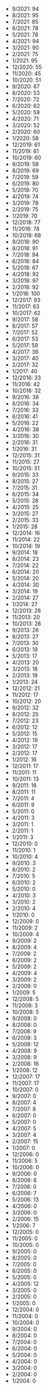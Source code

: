 *  9/2021: 94
*  8/2021: 95
*  7/2021: 85
*  6/2021: 78
*  5/2021: 78
*  4/2021: 94
*  3/2021: 90
*  2/2021: 75
*  1/2021: 95
*  12/2020: 55
*  11/2020: 45
*  10/2020: 51
*  9/2020: 67
*  8/2020: 53
*  7/2020: 72
*  6/2020: 62
*  5/2020: 59
*  4/2020: 71
*  3/2020: 52
*  2/2020: 60
*  1/2020: 58
*  12/2019: 61
*  11/2019: 61
*  10/2019: 60
*  9/2019: 58
*  8/2019: 69
*  7/2019: 59
*  6/2019: 80
*  5/2019: 70
*  4/2019: 74
*  3/2019: 78
*  2/2019: 75
*  1/2019: 70
*  12/2018: 77
*  11/2018: 78
*  10/2018: 68
*  9/2018: 90
*  8/2018: 91
*  7/2018: 94
*  6/2018: 84
*  5/2018: 67
*  4/2018: 92
*  3/2018: 97
*  2/2018: 92
*  1/2018: 100
*  12/2017: 93
*  11/2017: 63
*  10/2017: 62
*  9/2017: 58
*  8/2017: 57
*  7/2017: 52
*  6/2017: 53
*  5/2017: 59
*  4/2017: 36
*  3/2017: 40
*  2/2017: 32
*  1/2017: 40
*  12/2016: 33
*  11/2016: 42
*  10/2016: 32
*  9/2016: 38
*  8/2016: 34
*  7/2016: 33
*  6/2016: 41
*  5/2016: 22
*  4/2016: 38
*  3/2016: 30
*  2/2016: 31
*  1/2016: 31
*  12/2015: 31
*  11/2015: 27
*  10/2015: 51
*  9/2015: 33
*  8/2015: 27
*  7/2015: 31
*  6/2015: 34
*  5/2015: 28
*  4/2015: 25
*  3/2015: 27
*  2/2015: 33
*  1/2015: 28
*  12/2014: 16
*  11/2014: 22
*  10/2014: 19
*  9/2014: 18
*  8/2014: 23
*  7/2014: 22
*  6/2014: 20
*  5/2014: 20
*  4/2014: 30
*  3/2014: 19
*  2/2014: 27
*  1/2014: 27
*  12/2013: 28
*  11/2013: 20
*  10/2013: 28
*  9/2013: 26
*  8/2013: 27
*  7/2013: 30
*  6/2013: 19
*  5/2013: 17
*  4/2013: 20
*  3/2013: 18
*  2/2013: 19
*  1/2013: 24
*  12/2012: 21
*  11/2012: 17
*  10/2012: 20
*  9/2012: 32
*  8/2012: 25
*  7/2012: 23
*  6/2012: 12
*  5/2012: 15
*  4/2012: 19
*  3/2012: 17
*  2/2012: 17
*  1/2012: 16
*  12/2011: 17
*  11/2011: 11
*  10/2011: 13
*  9/2011: 16
*  8/2011: 11
*  7/2011: 4
*  6/2011: 9
*  5/2011: 0
*  4/2011: 3
*  3/2011: 1
*  2/2011: 1
*  1/2011: 3
*  12/2010: 0
*  11/2010: 1
*  10/2010: 4
*  9/2010: 3
*  8/2010: 2
*  7/2010: 5
*  6/2010: 2
*  5/2010: 0
*  4/2010: 3
*  3/2010: 2
*  2/2010: 4
*  1/2010: 0
*  12/2009: 0
*  11/2009: 2
*  10/2009: 4
*  9/2009: 2
*  8/2009: 4
*  7/2009: 2
*  6/2009: 2
*  5/2009: 2
*  4/2009: 4
*  3/2009: 2
*  2/2009: 0
*  1/2009: 5
*  12/2008: 5
*  11/2008: 3
*  10/2008: 5
*  9/2008: 0
*  8/2008: 0
*  7/2008: 9
*  6/2008: 3
*  5/2008: 12
*  4/2008: 9
*  3/2008: 9
*  2/2008: 16
*  1/2008: 12
*  12/2007: 17
*  11/2007: 17
*  10/2007: 0
*  9/2007: 0
*  8/2007: 4
*  7/2007: 8
*  6/2007: 0
*  5/2007: 0
*  4/2007: 5
*  3/2007: 4
*  2/2007: 15
*  1/2007: 0
*  12/2006: 0
*  11/2006: 5
*  10/2006: 0
*  9/2006: 0
*  8/2006: 6
*  7/2006: 0
*  6/2006: 7
*  5/2006: 13
*  4/2006: 0
*  3/2006: 0
*  2/2006: 15
*  1/2006: 7
*  12/2005: 0
*  11/2005: 0
*  10/2005: 0
*  9/2005: 0
*  8/2005: 0
*  7/2005: 0
*  6/2005: 0
*  5/2005: 0
*  4/2005: 12
*  3/2005: 0
*  2/2005: 0
*  1/2005: 0
*  12/2004: 0
*  11/2004: 0
*  10/2004: 0
*  9/2004: 0
*  8/2004: 0
*  7/2004: 0
*  6/2004: 0
*  5/2004: 0
*  4/2004: 0
*  3/2004: 0
*  2/2004: 0
*  1/2004: 0